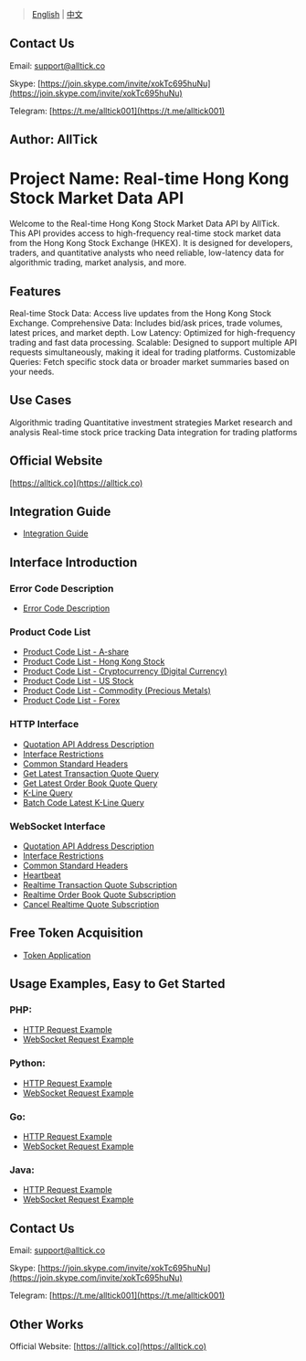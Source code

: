 > [English](./README.md) | [中文](./README_cn.md)
## Contact Us
Email: support@alltick.co

Skype: [https://join.skype.com/invite/xokTc695huNu](https://join.skype.com/invite/xokTc695huNu)

Telegram: [https://t.me/alltick001](https://t.me/alltick001)

## Author: AllTick

# Project Name: Real-time Hong Kong Stock Market Data API
Welcome to the Real-time Hong Kong Stock Market Data API by AllTick. This API provides access to high-frequency real-time stock market data from the Hong Kong Stock Exchange (HKEX). It is designed for developers, traders, and quantitative analysts who need reliable, low-latency data for algorithmic trading, market analysis, and more.

## Features
Real-time Stock Data: Access live updates from the Hong Kong Stock Exchange.
Comprehensive Data: Includes bid/ask prices, trade volumes, latest prices, and market depth.
Low Latency: Optimized for high-frequency trading and fast data processing.
Scalable: Designed to support multiple API requests simultaneously, making it ideal for trading platforms.
Customizable Queries: Fetch specific stock data or broader market summaries based on your needs.

## Use Cases
Algorithmic trading
Quantitative investment strategies
Market research and analysis
Real-time stock price tracking
Data integration for trading platforms

## Official Website
[https://alltick.co](https://alltick.co)


## Integration Guide
- [Integration Guide](./access_guide.md)

## Interface Introduction
### Error Code Description
- [Error Code Description](./error_code_description.md)

### Product Code List
- [Product Code List - A-share](./product_code_list_A_stock.md)
- [Product Code List - Hong Kong Stock](./product_code_list_HK_stock.md)
- [Product Code List - Cryptocurrency (Digital Currency)](./product_code_list_cryptocurrency.md)
- [Product Code List - US Stock](./product_code_list_US_stock.md)
- [Product Code List - Commodity (Precious Metals)](./product_code_list_commodities_gold.md)
- [Product Code List - Forex](./product_code_list_forex.md)

### HTTP Interface
- [Quotation API Address Description](./http_interface/api_address_description.md)
- [Interface Restrictions](./http_interface/interface_limitation.md)
- [Common Standard Headers](./http_interface/common_standard_header.md)
- [Get Latest Transaction Quote Query](./http_interface/latest_transaction_price_query.md)
- [Get Latest Order Book Quote Query](./http_interface/latest_order_book_price_query.md)
- [K-Line Query](./http_interface/kline_query.md)
- [Batch Code Latest K-Line Query](./http_interface/batch_kline_query.md)

### WebSocket Interface
- [Quotation API Address Description](./websocket_interface/api_address_description.md)
- [Interface Restrictions](./websocket_interface/interface_limitation.md)
- [Common Standard Headers](./websocket_interface/common_standard_header.md)
- [Heartbeat](./websocket_interface/heartbeat.md)
- [Realtime Transaction Quote Subscription](./websocket_interface/realtime_transaction_quote_subscription.md)
- [Realtime Order Book Quote Subscription](./websocket_interface/realtime_order_book_quote_subscription.md)
- [Cancel Realtime Quote Subscription](./websocket_interface/cancel_realtime_quote_subscription.md)

## Free Token Acquisition
- [Token Application](./token_application.md)

## Usage Examples, Easy to Get Started
### PHP:

- [HTTP Request Example](./Examples/PHP/php_http_curl.php)
- [WebSocket Request Example](./Examples/PHP/php_websocket_workerman.php)

### Python:

- [HTTP Request Example](./Examples/Python/http_python_example.py)
- [WebSocket Request Example](./Examples/Python/websocket_python_example.py)

### Go:
- [HTTP Request Example](./Examples/Go/http_go_example.go)
- [WebSocket Request Example](./Examples/Go/websocket_go_example.go)

### Java:
- [HTTP Request Example](./Examples/Java/HttpJavaExample.java)
- [WebSocket Request Example](./Examples/Java/WebSocketJavaExample.java)

## Contact Us
Email: support@alltick.co

Skype: [https://join.skype.com/invite/xokTc695huNu](https://join.skype.com/invite/xokTc695huNu)

Telegram: [https://t.me/alltick001](https://t.me/alltick001)

## Other Works
Official Website: [https://alltick.co](https://alltick.co)
